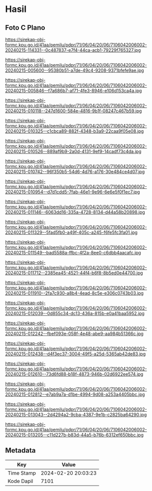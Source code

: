 # Hasil

## Foto C Plano

https://sirekap-obj-formc.kpu.go.id/41aa/pemilu/pdpr/71/06/04/20/06/7106042006002-20240215-114331--0c487837-e7f4-44ca-acb1-79229f765327.jpg

https://sirekap-obj-formc.kpu.go.id/41aa/pemilu/pdpr/71/06/04/20/06/7106042006002-20240215-005600--95380b51-a7de-49c4-9208-9371bfefe9ae.jpg

https://sirekap-obj-formc.kpu.go.id/41aa/pemilu/pdpr/71/06/04/20/06/7106042006002-20240215-005846--f7a686b7-af71-4fe3-8946-e106d153ca4a.jpg

https://sirekap-obj-formc.kpu.go.id/41aa/pemilu/pdpr/71/06/04/20/06/7106042006002-20240215-010118--247d1600-584e-4816-9b1f-08247c467b59.jpg

https://sirekap-obj-formc.kpu.go.id/41aa/pemilu/pdpr/71/06/04/20/06/7106042006002-20240215-010325--c1cbca89-882f-4348-b3a9-22caa9f05e08.jpg

https://sirekap-obj-formc.kpu.go.id/41aa/pemilu/pdpr/71/06/04/20/06/7106042006002-20240215-010526--889af9b9-2a0d-4131-9ef9-14cadf73c4da.jpg

https://sirekap-obj-formc.kpu.go.id/41aa/pemilu/pdpr/71/06/04/20/06/7106042006002-20240215-010742--96f350b5-54d6-4d76-a176-30e484ce4d07.jpg

https://sirekap-obj-formc.kpu.go.id/41aa/pemilu/pdpr/71/06/04/20/06/7106042006002-20240215-010954--d7d1cdd5-7fab-46e1-9e96-6e6e5f0f1ec7.jpg

https://sirekap-obj-formc.kpu.go.id/41aa/pemilu/pdpr/71/06/04/20/06/7106042006002-20240215-011146--6063dd16-335a-4728-8134-d44a58b20898.jpg

https://sirekap-obj-formc.kpu.go.id/41aa/pemilu/pdpr/71/06/04/20/06/7106042006002-20240215-011329--5fad5fb0-a49f-405c-a245-f6fe5fc3fa01.jpg

https://sirekap-obj-formc.kpu.go.id/41aa/pemilu/pdpr/71/06/04/20/06/7106042006002-20240215-011549--bad5588a-ffbc-4f2a-8ee0-c6dbb4aacafc.jpg

https://sirekap-obj-formc.kpu.go.id/41aa/pemilu/pdpr/71/06/04/20/06/7106042006002-20240215-011712--2385ea45-4521-44f4-b6f8-8b5ed0e44700.jpg

https://sirekap-obj-formc.kpu.go.id/41aa/pemilu/pdpr/71/06/04/20/06/7106042006002-20240215-011910--2fa7c930-a8b4-4ead-8c5e-e306c0743b03.jpg

https://sirekap-obj-formc.kpu.go.id/41aa/pemilu/pdpr/71/06/04/20/06/7106042006002-20240215-012039--0d855c34-dc13-436a-815b-e0a41baa5952.jpg

https://sirekap-obj-formc.kpu.go.id/41aa/pemilu/pdpr/71/06/04/20/06/7106042006002-20240215-012242--fbef093e-058f-4e48-abe9-aa984b51366c.jpg

https://sirekap-obj-formc.kpu.go.id/41aa/pemilu/pdpr/71/06/04/20/06/7106042006002-20240215-012438--d4f3ec37-3004-49f5-a25d-5365ab42de83.jpg

https://sirekap-obj-formc.kpu.go.id/41aa/pemilu/pdpr/71/06/04/20/06/7106042006002-20240215-012610--73d6fd88-b18f-4873-946b-02d6922ee574.jpg

https://sirekap-obj-formc.kpu.go.id/41aa/pemilu/pdpr/71/06/04/20/06/7106042006002-20240215-012812--e7ab9a7a-d1be-4994-9d08-a253a4405bbc.jpg

https://sirekap-obj-formc.kpu.go.id/41aa/pemilu/pdpr/71/06/04/20/06/7106042006002-20240215-013043--2d4294a2-9cba-4387-9e1b-c2825ba64290.jpg

https://sirekap-obj-formc.kpu.go.id/41aa/pemilu/pdpr/71/06/04/20/06/7106042006002-20240215-013205--c11d227b-b83d-44a5-b76b-6312ef650bbc.jpg


## Metadata

| Key        | Value               |
| ---------- | ------------------- |
| Time Stamp | 2024-02-20 20:03:23 |
| Kode Dapil | 7101                |



